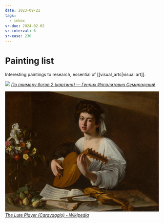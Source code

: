 ```yaml
---
date: 2023-09-21
tags:
  - inbox
sr-due: 2024-02-02
sr-interval: 6
sr-ease: 230
---
```


# Painting list

Interesting paintings to research, essential of [[visual_arts|visual art]].

![](img/Semiradskij–Po_primeru_bogov_2.jpg)
_[По примеру богов 2 (картина) — Генрих Ипполитович Семирадский](https://gallerix.ru/album/Semiradsky/pic/glrx-518946986)_


![](img/Caravaggio-the_lute_player.jpg)
_[The Lute Player (Caravaggio) - Wikipedia](https://en.wikipedia.org/wiki/The_Lute_Player_(Caravaggio))_
